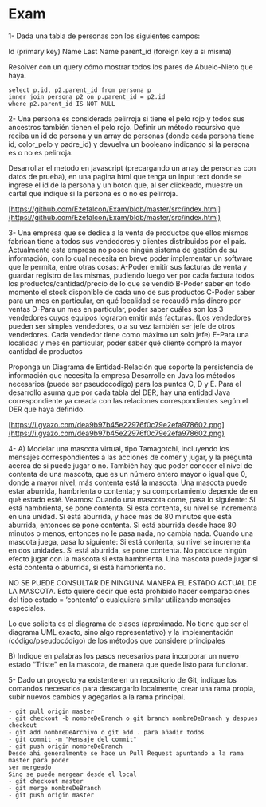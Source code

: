 # Exam

1- Dada una tabla de personas con los siguientes campos:

Id (primary key)
Name
Last Name
parent_id (foreign key a sí misma)

Resolver con un query cómo mostrar todos los pares de Abuelo-Nieto que haya.

    select p.id, p2.parent_id from persona p 
    inner join persona p2 on p.parent_id = p2.id 
    where p2.parent_id IS NOT NULL

2- Una persona es considerada pelirroja si tiene el pelo rojo y todos sus ancestros también tienen el pelo rojo. Definir un método recursivo que reciba un id de persona y un array de personas (donde cada persona tiene id, color_pelo y padre_id) y devuelva un booleano indicando si la persona es o no es pelirroja.

Desarrollar el metodo en javascript (precargando un array de personas con datos de prueba), en una pagina html que tenga un input text donde se ingrese el id de la persona y un boton que, al ser clickeado, muestre un cartel que indique si la persona es o no es pelirroja.

[https://github.com/Ezefalcon/Exam/blob/master/src/index.html](https://github.com/Ezefalcon/Exam/blob/master/src/index.html)

3- Una empresa que se dedica a la venta de productos que ellos mismos fabrican tiene a todos sus vendedores y clientes distribuidos por el país. Actualmente esta empresa no posee ningún sistema de gestión de su información, con lo cual necesita en breve poder implementar un software que le permita, entre otras cosas:
A-Poder emitir sus facturas de venta y guardar registro de las mismas, pudiendo luego ver por cada factura todos los productos/cantidad/precio de lo que se vendió
B-Poder saber en todo momento el stock disponible de cada uno de sus productos
C-Poder saber para un mes en particular, en qué localidad se recaudó más dinero por ventas
D-Para un mes en particular, poder saber cuáles son los 3 vendedores cuyos equipos lograron emitir más facturas. (Los vendedores pueden ser simples vendedores, o a su vez también ser jefe de otros vendedores. Cada vendedor tiene como máximo un solo jefe)
E-Para una localidad y mes en particular, poder saber qué cliente compró la mayor cantidad de productos

Proponga un Diagrama de Entidad-Relación que soporte la persistencia de información que necesita la empresa
Desarrolle en Java los métodos necesarios (puede ser pseudocodigo) para los puntos C, D y E. Para el desarrollo asuma que por cada tabla del DER, hay una entidad Java correspondiente ya creada con las relaciones correspondientes según el DER que haya definido.

[https://i.gyazo.com/dea9b97b45e22976f0c79e2efa978602.png](https://i.gyazo.com/dea9b97b45e22976f0c79e2efa978602.png)

4- A) Modelar una mascota virtual, tipo Tamagotchi, incluyendo los mensajes correspondientes a las acciones de comer y jugar, y la pregunta acerca de si puede jugar o no.
También hay que poder conocer el nivel de contenta de una mascota, que es un número entero mayor o igual que 0, donde a mayor nivel, más contenta está la mascota.
Una mascota puede estar aburrida, hambrienta o contenta; y su comportamiento depende de en qué estado esté. Veamos:
Cuando una mascota come, pasa lo siguiente:
	Si está hambrienta, se pone contenta.
	Si está contenta, su nivel se incrementa en una unidad.
	Si está aburrida, y hace más de 80 minutos que está aburrida, entonces se pone contenta.
	Si está aburrida desde hace 80 minutos o menos, entonces no le pasa nada, no cambia nada.
Cuando una mascota juega, pasa lo siguiente:
	Si está contenta, su nivel se incrementa en dos unidades.
	Si está aburrida, se pone contenta.
	No produce ningún efecto jugar con la mascota si esta hambrienta.
	Una mascota puede jugar si está contenta o aburrida, si está hambrienta no.

NO SE PUEDE CONSULTAR DE NINGUNA MANERA EL ESTADO ACTUAL DE LA MASCOTA. Esto quiere decir que está prohibido hacer comparaciones del tipo estado = ‘contento’ o cualquiera similar utilizando mensajes especiales.

Lo que solicita es el diagrama de clases (aproximado. No tiene que ser el diagrama UML exacto, sino algo representativo) y la implementación (código/pseudocódigo) de los métodos que considere principales

B) Indique en palabras los pasos necesarios para incorporar un nuevo estado “Triste” en la mascota, de manera que quede listo para funcionar.

5- Dado un proyecto ya existente en un repositorio de Git, indique los comandos necesarios para descargarlo localmente, crear una rama propia, subir nuevos cambios y agegarlos a la rama principal.


    - git pull origin master
    - git checkout -b nombreDeBranch o git branch nombreDeBranch y despues checkout
    - git add nombreDeArchivo o git add . para añadir todos
    - git commit -m "Mensaje del commit"
    - git push origin nombreDeBranch
    Desde ahi generalmente se hace un Pull Request apuntando a la rama master para poder
    ser mergeado
    Sino se puede mergear desde el local
    - git checkout master
    - git merge nombreDeBranch 
    - git push origin master